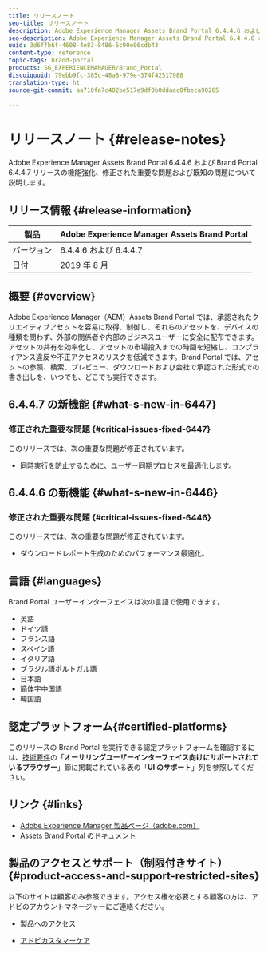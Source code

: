 ```yaml
---
title: リリースノート
seo-title: リリースノート
description: Adobe Experience Manager Assets Brand Portal 6.4.4.6 および Brand Portal 6.4.4.7 リリースの機能強化、修正された重要な問題および既知の問題について説明します。
seo-description: Adobe Experience Manager Assets Brand Portal 6.4.4.6 および Brand Portal 6.4.4.7 リリースの機能強化、修正された重要な問題および既知の問題について説明します。
uuid: 3d6ffb6f-4608-4e83-8486-5c90e06cdb43
content-type: reference
topic-tags: brand-portal
products: SG_EXPERIENCEMANAGER/Brand_Portal
discoiquuid: 79ebb9fc-385c-48a8-979e-374f42517988
translation-type: ht
source-git-commit: aa710fa7c482be517e9df0b0ddaac0fbeca90265

---
```



# リリースノート {#release-notes}

Adobe Experience Manager Assets Brand Portal 6.4.4.6 および Brand Portal 6.4.4.7 リリースの機能強化、修正された重要な問題および既知の問題について説明します。

## リリース情報 {#release-information}

| 製品 | Adobe Experience Manager Assets Brand Portal |
|---|---|
| バージョン | 6.4.4.6 および 6.4.4.7 |
| 日付 | 2019 年 8 月 |

## 概要 {#overview}

Adobe Experience Manager（AEM）Assets Brand Portal では、承認されたクリエイティブアセットを容易に取得、制御し、それらのアセットを、デバイスの種類を問わず、外部の関係者や内部のビジネスユーザーに安全に配布できます。アセットの共有を効率化し、アセットの市場投入までの時間を短縮し、コンプライアンス違反や不正アクセスのリスクを低減できます。Brand Portal では、アセットの参照、検索、プレビュー、ダウンロードおよび会社で承認された形式での書き出しを、いつでも、どこでも実行できます。

## 6.4.4.7 の新機能 {#what-s-new-in-6447}

### 修正された重要な問題 {#critical-issues-fixed-6447}

このリリースでは、次の重要な問題が修正されています。

* 同時実行を防止するために、ユーザー同期プロセスを最適化します。

## 6.4.4.6 の新機能 {#what-s-new-in-6446}

### 修正された重要な問題 {#critical-issues-fixed-6446}

このリリースでは、次の重要な問題が修正されています。

* ダウンロードレポート生成のためのパフォーマンス最適化。

## 言語 {#languages}

Brand Portal ユーザーインターフェイスは次の言語で使用できます。

* 英語
* ドイツ語
* フランス語
* スペイン語
* イタリア語
* ブラジル語ポルトガル語
* 日本語
* 簡体字中国語
* 韓国語

## 認定プラットフォーム{#certified-platforms}

このリリースの Brand Portal を実行できる認定プラットフォームを確認するには、[技術要件](https://helpx.adobe.com/jp/experience-manager/6-4/sites/deploying/using/technical-requirements.html)の「**オーサリングユーザーインターフェイス向けにサポートされているブラウザー**」節に掲載されている表の「**UI のサポート**」列を参照してください。

## リンク {#links}

* [Adobe Experience Manager 製品ページ（adobe.com）](http://www.adobe.com/jp/marketing-cloud/experience-manager.html)
* [Assets Brand Portal のドキュメント](https://helpx.adobe.com/jp/experience-manager/brand-portal/user-guide.html)

## 製品のアクセスとサポート（制限付きサイト）{#product-access-and-support-restricted-sites}

以下のサイトは顧客のみ参照できます。アクセス権を必要とする顧客の方は、アドビのアカウントマネージャーにご連絡ください。

* [](https://daycare.day.com) [製品へのアクセス](https://login.marketing.adobe.com)

* [アドビカスタマーケア](https://helpx.adobe.com/jp/contact.html)
